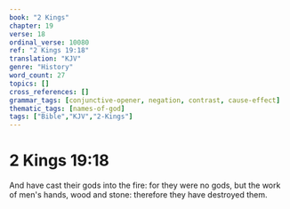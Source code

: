 ```yaml
---
book: "2 Kings"
chapter: 19
verse: 18
ordinal_verse: 10080
ref: "2 Kings 19:18"
translation: "KJV"
genre: "History"
word_count: 27
topics: []
cross_references: []
grammar_tags: [conjunctive-opener, negation, contrast, cause-effect]
thematic_tags: [names-of-god]
tags: ["Bible","KJV","2-Kings"]
---
```


# 2 Kings 19:18

And have cast their gods into the fire: for they were no gods, but the work of men's hands, wood and stone: therefore they have destroyed them.

